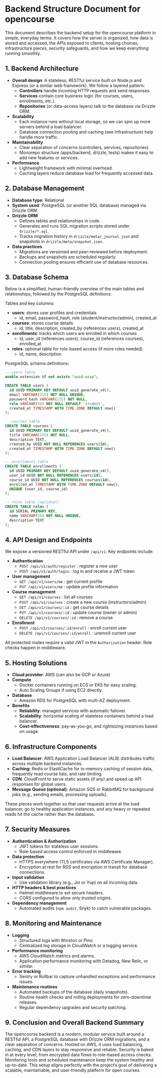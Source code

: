# Backend Structure Document for opencourse

This document describes the backend setup for the opencourse platform in simple, everyday terms. It covers how the server is organized, how data is stored and accessed, the APIs exposed to clients, hosting choices, infrastructure pieces, security safeguards, and how we keep everything running smoothly.

## 1. Backend Architecture

- **Overall design**: A stateless, RESTful service built on Node.js and Express (or a similar web framework). We follow a layered pattern:
  - **Controllers** handle incoming HTTP requests and send responses.
  - **Services** contain core business logic (for courses, users, enrollments, etc.).
  - **Repositories** (or data-access layers) talk to the database via Drizzle ORM.
- **Scalability**
  - Each instance runs without local storage, so we can spin up more servers behind a load balancer.
  - Database connection pooling and caching (see Infrastructure) help handle more traffic.
- **Maintainability**
  - Clear separation of concerns (controllers, services, repositories).
  - Monorepo structure (apps/backend, drizzle, tests) makes it easy to add new features or services.
- **Performance**
  - Lightweight framework with minimal overhead.
  - Caching layers reduce database load for frequently accessed data.

## 2. Database Management

- **Database type**: Relational
- **System used**: PostgreSQL (or another SQL database) managed via Drizzle ORM.
- **Drizzle ORM**
  - Defines tables and relationships in code.
  - Generates and runs SQL migration scripts stored under `drizzle/*.sql`.
  - Tracks migration history in `drizzle/meta/_journal.json` and snapshots in `drizzle/meta/snapshot.json`.
- **Data practices**
  - Migrations are versioned and peer-reviewed before deployment.
  - Backups and snapshots are scheduled regularly.
  - Connection pooling ensures efficient use of database resources.

## 3. Database Schema

Below is a simplified, human-friendly overview of the main tables and relationships, followed by the PostgreSQL definitions:

Tables and key columns:

- **users**: stores user profiles and credentials
  - id, email, password_hash, role (student/instructor/admin), created_at
- **courses**: stores course details
  - id, title, description, created_by (references users), created_at
- **enrollments**: tracks which users are enrolled in which courses
  - id, user_id (references users), course_id (references courses), enrolled_at
- **roles**: optional table for role-based access (if more roles needed)
  - id, name, description

PostgreSQL schema definitions:

```sql
-- users table
enable extension if not exists "uuid-ossp";

CREATE TABLE users (
  id UUID PRIMARY KEY DEFAULT uuid_generate_v4(),
  email VARCHAR(255) NOT NULL UNIQUE,
  password_hash VARCHAR(255) NOT NULL,
  role VARCHAR(50) NOT NULL DEFAULT 'student',
  created_at TIMESTAMP WITH TIME ZONE DEFAULT now()
);

-- courses table
CREATE TABLE courses (
  id UUID PRIMARY KEY DEFAULT uuid_generate_v4(),
  title VARCHAR(255) NOT NULL,
  description TEXT,
  created_by UUID NOT NULL REFERENCES users(id),
  created_at TIMESTAMP WITH TIME ZONE DEFAULT now()
);

-- enrollments table
CREATE TABLE enrollments (
  id UUID PRIMARY KEY DEFAULT uuid_generate_v4(),
  user_id UUID NOT NULL REFERENCES users(id),
  course_id UUID NOT NULL REFERENCES courses(id),
  enrolled_at TIMESTAMP WITH TIME ZONE DEFAULT now(),
  UNIQUE (user_id, course_id)
);

-- roles table (optional)
CREATE TABLE roles (
  id SERIAL PRIMARY KEY,
  name VARCHAR(50) NOT NULL UNIQUE,
  description TEXT
);
```

## 4. API Design and Endpoints

We expose a versioned RESTful API under `/api/v1`. Key endpoints include:

- **Authentication**
  - `POST /api/v1/auth/register` : register a new user
  - `POST /api/v1/auth/login` : log in and receive a JWT token
- **User management**
  - `GET /api/v1/users/me` : get current profile
  - `PUT /api/v1/users/me` : update profile information
- **Course management**
  - `GET /api/v1/courses` : list all courses
  - `POST /api/v1/courses` : create a new course (instructors/admin)
  - `GET /api/v1/courses/:id` : get course details
  - `PUT /api/v1/courses/:id` : update course (owner or admin)
  - `DELETE /api/v1/courses/:id` : remove a course
- **Enrollment**
  - `POST /api/v1/courses/:id/enroll` : enroll current user
  - `DELETE /api/v1/courses/:id/enroll` : unenroll current user

All protected routes require a valid JWT in the `Authorization` header. Role checks happen in middleware.

## 5. Hosting Solutions

- **Cloud provider**: AWS (can also be GCP or Azure)
- **Compute**
  - Docker containers running on ECS or EKS for easy scaling.
  - Auto Scaling Groups if using EC2 directly.
- **Database**
  - Amazon RDS for PostgreSQL with multi-AZ deployment.
- **Benefits**
  - **Reliability**: managed services with automatic failover.
  - **Scalability**: horizontal scaling of stateless containers behind a load balancer.
  - **Cost-effectiveness**: pay-as-you-go, and rightsizing instances based on usage.

## 6. Infrastructure Components

- **Load Balancer**: AWS Application Load Balancer (ALB) distributes traffic across multiple backend instances.
- **Caching**: Redis or ElastiCache for in-memory caching of session data, frequently read course lists, and rate limiting.
- **CDN**: CloudFront to serve static assets (if any) and speed up API responses for global users.
- **Message Queue (optional)**: Amazon SQS or RabbitMQ for background jobs (e.g., sending emails, processing uploads).

These pieces work together so that user requests arrive at the load balancer, go to healthy application instances, and any heavy or repeated reads hit the cache rather than the database.

## 7. Security Measures

- **Authentication & Authorization**
  - JWT tokens for stateless user sessions.
  - Role-based access control enforced in middleware.
- **Data protection**
  - HTTPS everywhere (TLS certificates via AWS Certificate Manager).
  - Encryption at rest for RDS and encryption in transit for database connections.
- **Input validation**
  - Use validation library (e.g., Joi or Yup) on all incoming data.
- **HTTP headers & best practices**
  - Helmet middleware to set secure headers.
  - CORS configured to allow only trusted origins.
- **Dependency management**
  - Automated audits (`npm audit`, Snyk) to catch vulnerable packages.

## 8. Monitoring and Maintenance

- **Logging**
  - Structured logs with Winston or Pino.
  - Centralized log storage in CloudWatch or a logging service.
- **Performance monitoring**
  - AWS CloudWatch metrics and alarms.
  - Application performance monitoring with Datadog, New Relic, or similar.
- **Error tracking**
  - Sentry or Rollbar to capture unhandled exceptions and performance issues.
- **Maintenance routines**
  - Automated backups of the database (daily snapshots).
  - Routine health checks and rolling deployments for zero-downtime releases.
  - Regular dependency upgrades and security patching.

## 9. Conclusion and Overall Backend Summary

The opencourse backend is a modern, modular service built around a RESTful API, a PostgreSQL database with Drizzle ORM migrations, and a clear separation of concerns. Hosted on AWS, it uses load balancing, caching, and CDN layers to stay responsive and reliable. Security is baked in at every level, from encrypted data flows to role-based access checks. Monitoring tools and scheduled maintenance keep the system healthy and up-to-date. This setup aligns perfectly with the project’s goal of delivering a scalable, maintainable, and user-friendly platform for open courses.